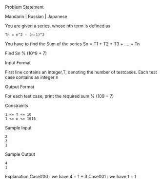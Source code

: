 Problem Statement

Mandarin \| Russian \| Japanese

You are given a series, whose nth term is defined as

    Tn = n^2 - (n-1)^2

You have to find the Sum of the series Sn = T1 + T2 + T3 + .... + Tn

Find Sn % (10^9 + 7)

Input Format

First line contains an integer,T, denoting the number of testcases.
Each test case contains an integer n

Output Format

For each test case, print the required sum % (109 + 7)

Constraints

    1 <= T <= 10
    1 <= n <= 1016

Sample Input

    2
    2
    1

Sample Output

    4
    1

Explanation
Case#00 : we have 4 = 1 + 3
Case#01 : we have 1 = 1
